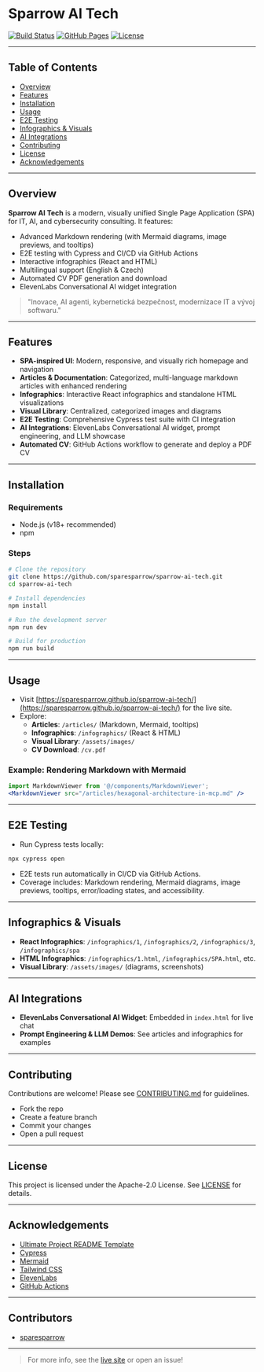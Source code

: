 # Sparrow AI Tech

[![Build Status](https://img.shields.io/github/actions/workflow/status/sparesparrow/sparrow-ai-tech/deploy.yml?branch=main)](https://github.com/sparesparrow/sparrow-ai-tech/actions)
[![GitHub Pages](https://img.shields.io/badge/GitHub-Pages-blue)](https://sparesparrow.github.io/sparrow-ai-tech/)
[![License](https://img.shields.io/github/license/sparesparrow/sparrow-ai-tech)](LICENSE)

---

## Table of Contents
- [Overview](#overview)
- [Features](#features)
- [Installation](#installation)
- [Usage](#usage)
- [E2E Testing](#e2e-testing)
- [Infographics & Visuals](#infographics--visuals)
- [AI Integrations](#ai-integrations)
- [Contributing](#contributing)
- [License](#license)
- [Acknowledgements](#acknowledgements)

---

## Overview

**Sparrow AI Tech** is a modern, visually unified Single Page Application (SPA) for IT, AI, and cybersecurity consulting. It features:
- Advanced Markdown rendering (with Mermaid diagrams, image previews, and tooltips)
- E2E testing with Cypress and CI/CD via GitHub Actions
- Interactive infographics (React and HTML)
- Multilingual support (English & Czech)
- Automated CV PDF generation and download
- ElevenLabs Conversational AI widget integration

> "Inovace, AI agenti, kybernetická bezpečnost, modernizace IT a vývoj softwaru."

---

## Features

- **SPA-inspired UI**: Modern, responsive, and visually rich homepage and navigation
- **Articles & Documentation**: Categorized, multi-language markdown articles with enhanced rendering
- **Infographics**: Interactive React infographics and standalone HTML visualizations
- **Visual Library**: Centralized, categorized images and diagrams
- **E2E Testing**: Comprehensive Cypress test suite with CI integration
- **AI Integrations**: ElevenLabs Conversational AI widget, prompt engineering, and LLM showcase
- **Automated CV**: GitHub Actions workflow to generate and deploy a PDF CV

---

## Installation

### Requirements
- Node.js (v18+ recommended)
- npm

### Steps
```bash
# Clone the repository
git clone https://github.com/sparesparrow/sparrow-ai-tech.git
cd sparrow-ai-tech

# Install dependencies
npm install

# Run the development server
npm run dev

# Build for production
npm run build
```

---

## Usage

- Visit [https://sparesparrow.github.io/sparrow-ai-tech/](https://sparesparrow.github.io/sparrow-ai-tech/) for the live site.
- Explore:
  - **Articles**: `/articles/` (Markdown, Mermaid, tooltips)
  - **Infographics**: `/infographics/` (React & HTML)
  - **Visual Library**: `/assets/images/`
  - **CV Download**: `/cv.pdf`

### Example: Rendering Markdown with Mermaid
```jsx
import MarkdownViewer from '@/components/MarkdownViewer';
<MarkdownViewer src="/articles/hexagonal-architecture-in-mcp.md" />
```

---

## E2E Testing

- Run Cypress tests locally:
```bash
npx cypress open
```
- E2E tests run automatically in CI/CD via GitHub Actions.
- Coverage includes: Markdown rendering, Mermaid diagrams, image previews, tooltips, error/loading states, and accessibility.

---

## Infographics & Visuals

- **React Infographics**: `/infographics/1`, `/infographics/2`, `/infographics/3`, `/infographics/spa`
- **HTML Infographics**: `/infographics/1.html`, `/infographics/SPA.html`, etc.
- **Visual Library**: `/assets/images/` (diagrams, screenshots)

---

## AI Integrations

- **ElevenLabs Conversational AI Widget**: Embedded in `index.html` for live chat
- **Prompt Engineering & LLM Demos**: See articles and infographics for examples

---

## Contributing

Contributions are welcome! Please see [CONTRIBUTING.md](CONTRIBUTING.md) for guidelines.

- Fork the repo
- Create a feature branch
- Commit your changes
- Open a pull request

---

## License

This project is licensed under the Apache-2.0 License. See [LICENSE](LICENSE) for details.

---

## Acknowledgements

- [Ultimate Project README Template](https://github.com/jacobmarks/ultimate-project-readme)
- [Cypress](https://www.cypress.io/)
- [Mermaid](https://mermaid-js.github.io/)
- [Tailwind CSS](https://tailwindcss.com/)
- [ElevenLabs](https://elevenlabs.io/)
- [GitHub Actions](https://github.com/features/actions)

---

## Contributors

<!-- ALL-CONTRIBUTORS-LIST:START - Do not remove or modify this section -->
- [sparesparrow](https://github.com/sparesparrow)
<!-- ALL-CONTRIBUTORS-LIST:END -->

---

> For more info, see the [live site](https://sparesparrow.github.io/sparrow-ai-tech/) or open an issue!
